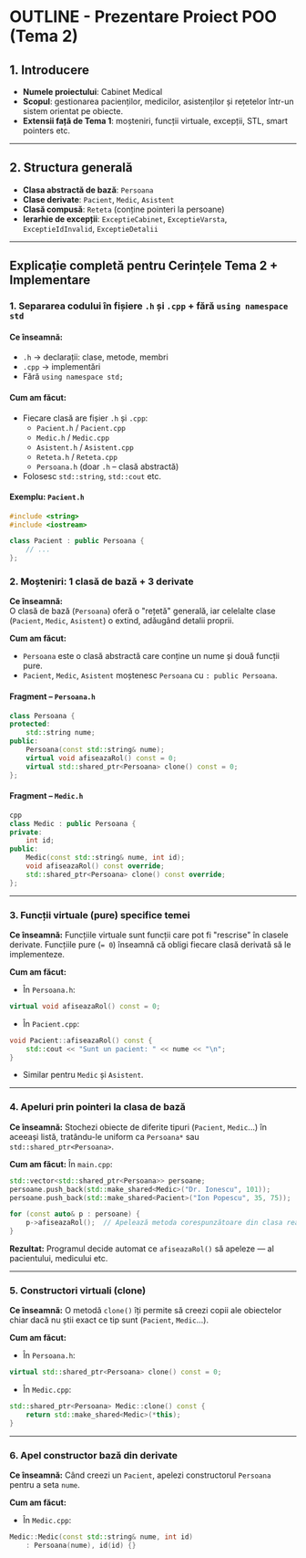 # OUTLINE - Prezentare Proiect POO (Tema 2)

## 1. Introducere

- **Numele proiectului**: Cabinet Medical  
- **Scopul**: gestionarea pacienților, medicilor, asistenților și rețetelor într-un sistem orientat pe obiecte.  
- **Extensii față de Tema 1**: moșteniri, funcții virtuale, excepții, STL, smart pointers etc.

---

## 2. Structura generală

- **Clasa abstractă de bază**: `Persoana`  
- **Clase derivate**: `Pacient`, `Medic`, `Asistent`  
- **Clasă compusă**: `Reteta` (conține pointeri la persoane)  
- **Ierarhie de excepții**: `ExceptieCabinet`, `ExceptieVarsta`, `ExceptieIdInvalid`, `ExceptieDetalii`

---

## Explicație completă pentru Cerințele Tema 2 + Implementare

### 1. Separarea codului în fișiere `.h` și `.cpp` + fără `using namespace std`

#### Ce înseamnă:
- `.h` → declarații: clase, metode, membri  
- `.cpp` → implementări  
- Fără `using namespace std;`

#### Cum am făcut:
- Fiecare clasă are fișier `.h` și `.cpp`:  
  - `Pacient.h` / `Pacient.cpp`  
  - `Medic.h` / `Medic.cpp`  
  - `Asistent.h` / `Asistent.cpp`  
  - `Reteta.h` / `Reteta.cpp`  
  - `Persoana.h` (doar `.h` – clasă abstractă)  
- Folosesc `std::string`, `std::cout` etc.

#### Exemplu: `Pacient.h`
```cpp
#include <string>
#include <iostream>

class Pacient : public Persoana {
    // ...
};
```
### 2. Moșteniri: 1 clasă de bază + 3 derivate

**Ce înseamnă:**  
O clasă de bază (`Persoana`) oferă o "rețetă" generală, iar celelalte clase (`Pacient`, `Medic`, `Asistent`) o extind, adăugând detalii proprii.

**Cum am făcut:**  
- `Persoana` este o clasă abstractă care conține un nume și două funcții pure.  
- `Pacient`, `Medic`, `Asistent` moștenesc `Persoana` cu `: public Persoana`.

#### Fragment – `Persoana.h`
```cpp
class Persoana {
protected:
    std::string nume;
public:
    Persoana(const std::string& nume);
    virtual void afiseazaRol() const = 0;
    virtual std::shared_ptr<Persoana> clone() const = 0;
};
```
#### Fragment – `Medic.h`
```cpp
cpp
class Medic : public Persoana {
private:
    int id;
public:
    Medic(const std::string& nume, int id);
    void afiseazaRol() const override;
    std::shared_ptr<Persoana> clone() const override;
};
```
---

### 3. Funcții virtuale (pure) specifice temei

**Ce înseamnă:**
Funcțiile virtuale sunt funcții care pot fi "rescrise" în clasele derivate.
Funcțiile pure (`= 0`) înseamnă că obligi fiecare clasă derivată să le implementeze.

**Cum am făcut:**

* În `Persoana.h`:

```cpp
virtual void afiseazaRol() const = 0;
```

* În `Pacient.cpp`:

```cpp
void Pacient::afiseazaRol() const {
    std::cout << "Sunt un pacient: " << nume << "\n";
}
```

* Similar pentru `Medic` și `Asistent`.

---

### 4. Apeluri prin pointeri la clasa de bază

**Ce înseamnă:**
Stochezi obiecte de diferite tipuri (`Pacient`, `Medic`...) în aceeași listă, tratându-le uniform ca `Persoana*` sau `std::shared_ptr<Persoana>`.

**Cum am făcut:**
În `main.cpp`:

```cpp
std::vector<std::shared_ptr<Persoana>> persoane;
persoane.push_back(std::make_shared<Medic>("Dr. Ionescu", 101));
persoane.push_back(std::make_shared<Pacient>("Ion Popescu", 35, 75));

for (const auto& p : persoane) {
    p->afiseazaRol();  // Apelează metoda corespunzătoare din clasa reală
}
```

**Rezultat:**
Programul decide automat ce `afiseazaRol()` să apeleze — al pacientului, medicului etc.

---

### 5. Constructori virtuali (clone)

**Ce înseamnă:**
O metodă `clone()` îți permite să creezi copii ale obiectelor chiar dacă nu știi exact ce tip sunt (`Pacient`, `Medic`...).

**Cum am făcut:**

* În `Persoana.h`:

```cpp
virtual std::shared_ptr<Persoana> clone() const = 0;
```

* În `Medic.cpp`:

```cpp
std::shared_ptr<Persoana> Medic::clone() const {
    return std::make_shared<Medic>(*this);
}
```

---

### 6. Apel constructor bază din derivate

**Ce înseamnă:**
Când creezi un `Pacient`, apelezi constructorul `Persoana` pentru a seta `nume`.

**Cum am făcut:**

* În `Medic.cpp`:

```cpp
Medic::Medic(const std::string& nume, int id)
    : Persoana(nume), id(id) {}
```

